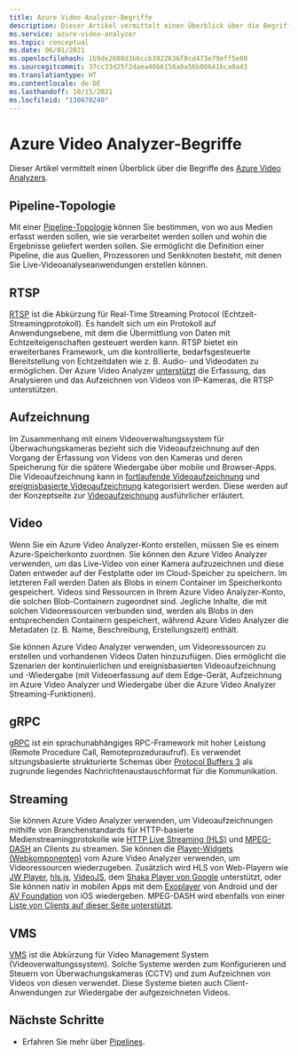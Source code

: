 ```yaml
---
title: Azure Video Analyzer-Begriffe
description: Dieser Artikel vermittelt einen Überblick über die Begriffe des Azure Video Analyzers.
ms.service: azure-video-analyzer
ms.topic: conceptual
ms.date: 06/01/2021
ms.openlocfilehash: 1b9de2608d3b6ccb3922636f8cd473e79eff5e00
ms.sourcegitcommit: 37cc33d25f2daea40b6158a8a56b08641bca0a43
ms.translationtype: HT
ms.contentlocale: de-DE
ms.lasthandoff: 10/15/2021
ms.locfileid: "130070240"
---
```

# <a name="azure-video-analyzer-terminology"></a>Azure Video Analyzer-Begriffe

Dieser Artikel vermittelt einen Überblick über die Begriffe des [ Azure Video Analyzers](overview.md).

## <a name="pipeline-topology"></a>Pipeline-Topologie

Mit einer [Pipeline-Topologie](pipeline.md) können Sie bestimmen, von wo aus Medien erfasst werden sollen, wie sie verarbeitet werden sollen und wohin die Ergebnisse geliefert werden sollen. Sie ermöglicht die Definition einer Pipeline, die aus Quellen, Prozessoren und Senkknoten besteht, mit denen Sie Live-Videoanalyseanwendungen erstellen können. 

## <a name="rtsp"></a>RTSP

[RTSP](https://tools.ietf.org/html/rfc2326) ist die Abkürzung für Real-Time Streaming Protocol (Echtzeit-Streamingprotokoll). Es handelt sich um ein Protokoll auf Anwendungsebene, mit dem die Übermittlung von Daten mit Echtzeiteigenschaften gesteuert werden kann. RTSP bietet ein erweiterbares Framework, um die kontrollierte, bedarfsgesteuerte Bereitstellung von Echtzeitdaten wie z. B. Audio- und Videodaten zu ermöglichen. Der Azure Video Analyzer [unterstützt](pipeline.md#rtsp-source) die Erfassung, das Analysieren und das Aufzeichnen von Videos von IP-Kameras, die RTSP unterstützen.


## <a name="recording"></a>Aufzeichnung

Im Zusammenhang mit einem Videoverwaltungssystem für Überwachungskameras bezieht sich die Videoaufzeichnung auf den Vorgang der Erfassung von Videos von den Kameras und deren Speicherung für die spätere Wiedergabe über mobile und Browser-Apps. Die Videoaufzeichnung kann in [fortlaufende Videoaufzeichnung](continuous-video-recording.md) und [ereignisbasierte Videoaufzeichnung](event-based-video-recording-concept.md) kategorisiert werden. Diese werden auf der Konzeptseite zur [Videoaufzeichnung](video-recording.md) ausführlicher erläutert.

## <a name="video"></a>Video

Wenn Sie ein Azure Video Analyzer-Konto erstellen, müssen Sie es einem Azure-Speicherkonto zuordnen. Sie können den Azure Video Analyzer verwenden, um das Live-Video von einer Kamera aufzuzeichnen und diese Daten entweder auf der Festplatte oder im Cloud-Speicher zu speichern. Im letzteren Fall werden Daten als Blobs in einem Container im Speicherkonto gespeichert. Videos sind Ressourcen in Ihrem Azure Video Analyzer-Konto, die solchen Blob-Containern zugeordnet sind. Jegliche Inhalte, die mit solchen Videoressourcen verbunden sind, werden als Blobs in den entsprechenden Containern gespeichert, während Azure Video Analyzer die Metadaten (z. B. Name, Beschreibung, Erstellungszeit) enthält.

Sie können Azure Video Analyzer verwenden, um Videoressourcen zu erstellen und vorhandenen Videos Daten hinzuzufügen. Dies ermöglicht die Szenarien der kontinuierlichen und ereignisbasierten Videoaufzeichnung und -Wiedergabe (mit Videoerfassung auf dem Edge-Gerät, Aufzeichnung im Azure Video Analyzer und Wiedergabe über die Azure Video Analyzer Streaming-Funktionen).

## <a name="grpc"></a>gRPC

[gRPC](https://grpc.io/docs/guides/) ist ein sprachunabhängiges RPC-Framework mit hoher Leistung (Remote Procedure Call, Remoteprozeduraufruf). Es verwendet sitzungsbasierte strukturierte Schemas über [Protocol Buffers 3](https://developers.google.com/protocol-buffers/docs/proto3) als zugrunde liegendes Nachrichtenaustauschformat für die Kommunikation.

## <a name="streaming"></a>Streaming

Sie können Azure Video Analyzer verwenden, um Videoaufzeichnungen mithilfe von Branchenstandards für HTTP-basierte Medienstreamingprotokolle wie [HTTP Live Streaming (HLS)](https://developer.apple.com/streaming/) und [MPEG-DASH](https://dashif.org/about/) an Clients zu streamen. Sie können die [Player-Widgets (Webkomponenten)](https://github.com/Azure/video-analyzer/blob/main/widgets/readme.md) vom Azure Video Analyzer verwenden, um Videoressourcen wiederzugeben. Zusätzlich wird HLS von Web-Playern wie [JW Player](https://www.jwplayer.com/), [hls.js](https://github.com/video-dev/hls.js/), [VideoJS](https://videojs.com/), dem [Shaka Player von Google](https://github.com/google/shaka-player) unterstützt, oder Sie können nativ in mobilen Apps mit dem [Exoplayer](https://github.com/google/ExoPlayer) von Android und der [AV Foundation](https://developer.apple.com/av-foundation/) von iOS wiedergeben. MPEG-DASH wird ebenfalls von einer [Liste von Clients auf dieser Seite unterstützt](https://dashif.org/members/).

## <a name="vms"></a>VMS

[VMS](https://en.wikipedia.org/wiki/Video_management_system) ist die Abkürzung für Video Management System (Videoverwaltungssystem). Solche Systeme werden zum Konfigurieren und Steuern von Überwachungskameras (CCTV) und zum Aufzeichnen von Videos von diesen verwendet. Diese Systeme bieten auch Client-Anwendungen zur Wiedergabe der aufgezeichneten Videos.

## <a name="next-steps"></a>Nächste Schritte

- Erfahren Sie mehr über [Pipelines](pipeline.md).
